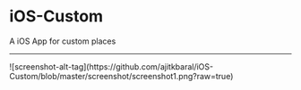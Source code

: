# iOS-Custom
A iOS App for custom places
<hr>
![screenshot-alt-tag](https://github.com/ajitkbaral/iOS-Custom/blob/master/screenshot/screenshot1.png?raw=true)
